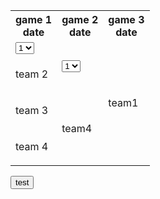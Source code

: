 <html>
<table summary="Tournament Bracket" class="bracket">
<style>
   table.bracket {
    border-collapse: collapse;
    border: none;
}

.bracket td {
    vertical-align: middle;
    width: 40em;
    margin: 0;
    padding: 10px 0px 10px 0px;
}

.bracket td p {
    border-bottom: solid 1px black;
    border-top: solid 1px black;
    border-right: solid 1px black;
    margin: 0;
    padding: 5px 5px 5px 5px;
}

.bracket th{
    text-align:center;
}
</style>
<tr>
    <th>game 1<br>date</th>
    <th>game 2<br>date</th>
    <th>game 3<br>date</th>
</tr>
<tr>
    <td>
    <select name="teams1" id="selection 1"> 
        <option value="team 1">1</option> 
        <option value="team 2">2</option> 
        <option value="team 3">3</option> 
        <option value="team 4">4</option> 
    </select></td>
    <td rowspan="2" id="selection 2"><select name="teams2"> 
        <option value="team 1">1</option> 
        <option value="team 2">2</option> 
        <option value="team 3 ">3</option> 
        <option value="team 4">4</option> </td>
    <td rowspan="4"><p>team1</p></td>
</tr>
<tr>
    <td><p>team 2</p></td>
</tr>
<tr>
    <td><p>team 3</p></td>
    <td rowspan="2"><p>team4</p></td>
</tr>
<tr>
    <td><p>team 4</p></td>
</tr>


</table>

<button onclick="tester()">test</button>


<script>
function tester() {
    alert("hi");
    test1 = "cool"
    var selection2 = document.getElementById("selection2").getElementsByTagName("select")[0].value;

    document.getElementById("selection 2").innerHTML = selection2;
    alert(test1);

}
</script>
</html>